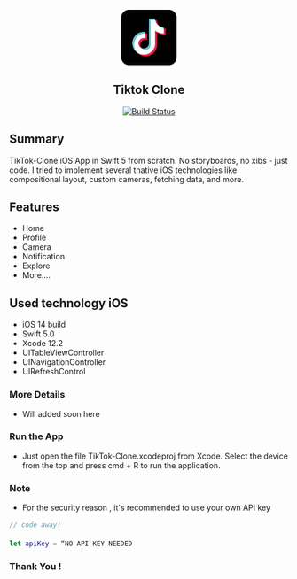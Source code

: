 <p align = "center"> 
<img src="TikTok-Clone/Assets.xcassets/bit/tiktokIcon.png"  width ="100" height="100" >
</p>
<div align="center">
 <h2> Tiktok Clone  </h2>
</div>
<p align = "center"> 
<a href="https://github.com/amitbiswas1992/githubexplorer"><img src="https://travis-ci.com/slatedocs/slate.svg?branch=master" alt="Build Status"></a>
</p>

 
## Summary
 
 TikTok-Clone iOS App in Swift 5 from scratch. No storyboards, no xibs - just code. I tried to implement several tnative iOS technologies like compositional layout, custom cameras, fetching data, and more.
            


## Features
 
* Home 
* Profile 
* Camera 
* Notification
* Explore 
* More....


## Used technology iOS

* iOS 14 build 
* Swift 5.0
* Xcode 12.2
* UITableViewController 
* UINavigationController
* UIRefreshControl


### More Details 
   
   - Will added soon here      


### Run the App 
    
- Just open the file  TikTok-Clone.xcodeproj  from Xcode. Select the device from the top and press cmd + R to run the application.

### Note 

- For the security reason , it's recommended to use your own  API key 

```swift
// code away!

let apiKey = “NO API KEY NEEDED
```

###  Thank You !  







